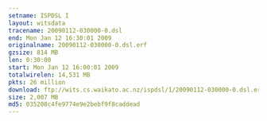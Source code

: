 ```yaml
---
setname: ISPDSL I
layout: witsdata
tracename: 20090112-030000-0.dsl
end: Mon Jan 12 16:30:01 2009
originalname: 20090112-030000-0.dsl.erf
gzsize: 814 MB
len: 0:30:00
start: Mon Jan 12 16:00:01 2009
totalwirelen: 14,531 MB
pkts: 26 million
download: ftp://wits.cs.waikato.ac.nz/ispdsl/1/20090112-030000-0.dsl.erf.gz
size: 2,007 MB
md5: 035208c4fe9774e9e2bebf9f8caddead
---
```

